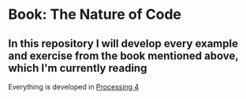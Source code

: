 # Book: The Nature of Code 

## In this repository I will develop every example and exercise from the book mentioned above, which I'm currently reading

Everything is developed in [Processing 4](https://processing.org/)